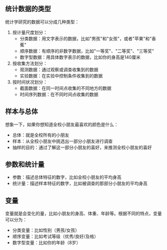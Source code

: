 ## 统计数据的类型

统计学研究的数据可以分成几种类型：

1. 按计量尺度划分：
    - 分类数据：用文字表示的数据，比如"男孩"和"女孩"，或者"苹果"和"香蕉"
    - 顺序数据：有顺序的非数字数据，比如"一等奖"、"二等奖"、"三等奖"
    - 数字型数据：用具体数字表示的数据，比如你的身高是140厘米
2. 按收集方法划分：
    - 观测数据：通过观察或调查收集到的数据
    - 实验数据：在实验中控制条件收集到的数据
3. 按时间状况划分：
    - 截面数据：在同一时间点收集的不同地方的数据
    - 时间序列数据：在不同时间点收集的数据

## 样本与总体

想象一下，如果你想知道全校小朋友最喜欢的颜色是什么：

- 总体：就是全校所有的小朋友
- 样本：从全校小朋友中挑选出一部分小朋友进行调查
- 抽样的目的：通过了解这一部分小朋友的喜好，来推测全校小朋友的喜好

## 参数和统计量

- 参数：描述总体特征的数字，比如全校小朋友的平均身高
- 统计量：描述样本特征的数字，比如被调查的那部分小朋友的平均身高

## 变量

变量就是会变化的量，比如小朋友的身高、体重、年龄等。根据不同的特点，变量可以分为：

- 分类变量：比如性别（男孩/女孩）
- 顺序变量：比如考试等级（优秀/良好/及格）
- 数字型变量：比如你的年龄（8岁）